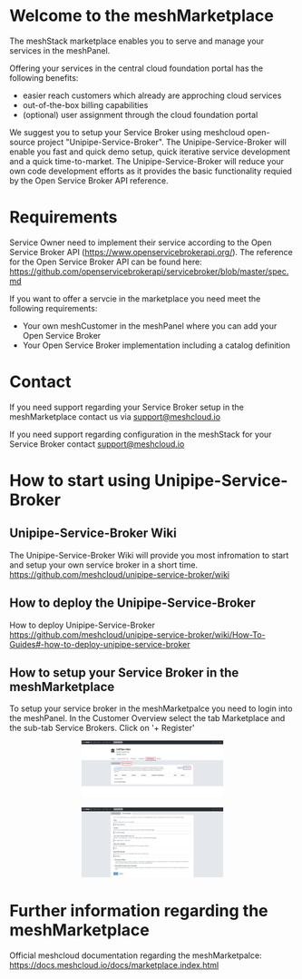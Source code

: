# Welcome to the meshMarketplace
The meshStack marketplace enables you to serve and manage your services in the meshPanel.

Offering your services in the central cloud foundation portal has the following benefits:
- easier reach customers which already are approching cloud services
- out-of-the-box billing capabilities
- (optional) user assignment through the cloud foundation portal

We suggest you to setup your Service Broker using meshcloud open-source project "Unipipe-Service-Broker". The Unipipe-Service-Broker will enable you fast and quick demo setup, quick iterative service development and a quick time-to-market.
The Unipipe-Service-Broker will reduce your own code development efforts as it provides the basic functionality requied by the Open Service Broker API reference.

# Requirements
Service Owner need to implement their service according to the Open Service Broker API (https://www.openservicebrokerapi.org/).
The reference for the Open Service Broker API can be found here: https://github.com/openservicebrokerapi/servicebroker/blob/master/spec.md

If you want to offer a servcie in the marketplace you need meet the following requirements:
- Your own meshCustomer in the meshPanel where you can add your Open Service Broker
- Your Open Service Broker implementation including a catalog definition

# Contact
If you need support regarding your Service Broker setup in the meshMarketplace contact us via support@meshcloud.io

If you need support regarding configuration in the meshStack for your Service Broker contact support@meshcloud.io

# How to start using Unipipe-Service-Broker
## Unipipe-Service-Broker Wiki
The Unipipe-Service-Broker Wiki will provide you most infromation to start and setup your own service broker in a short time.
https://github.com/meshcloud/unipipe-service-broker/wiki

## How to deploy the Unipipe-Service-Broker
How to deploy Unipipe-Service-Broker
https://github.com/meshcloud/unipipe-service-broker/wiki/How-To-Guides#-how-to-deploy-unipipe-service-broker

## How to setup your Service Broker in the meshMarketplace
To setup your service broker in the meshMarketpalce you need to login into the meshPanel.
In the Customer Overview select the tab Marketplace and the sub-tab Service Brokers. Click on '+ Register'
<p align="center">
  <img src="docs/assets/add-service-broker.png" width="250">
</p>

<p align="center">
  <img src="docs/assets/register-service-broker.png" width="250">
</p>

# Further information regarding the meshMarketplace
Official meshcloud documentation regarding the meshMarketpalce:
https://docs.meshcloud.io/docs/marketplace.index.html
